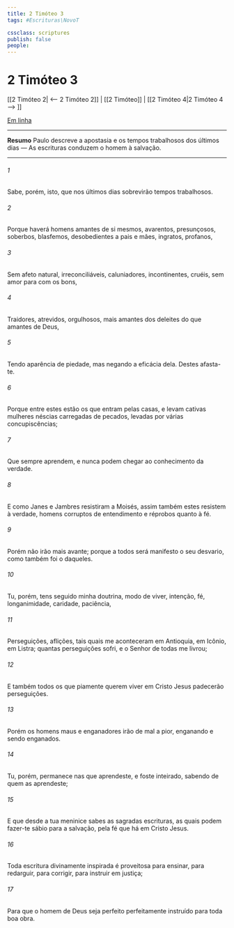 ```yaml
---
title: 2 Timóteo 3
tags: #Escrituras\NovoT

cssclass: scriptures
publish: false
people:
---
```


# 2 Timóteo 3
[[2 Timóteo 2| <-- 2 Timóteo 2]] | [[2 Timóteo]] | [[2 Timóteo 4|2 Timóteo 4 --> ]]

[Em linha](https://churchofjesuschrist.org/study/scriptures/nt/2-tim/3?lang=por)

---
__Resumo__
Paulo descreve a apostasia e os tempos trabalhosos dos últimos dias — As escrituras conduzem o homem à salvação.

---
###### 1 
Sabe, porém, isto, que nos últimos dias sobrevirão tempos trabalhosos.

###### 2 
Porque haverá homens amantes de si mesmos, avarentos, presunçosos, soberbos, blasfemos, desobedientes a pais e mães, ingratos, profanos,

###### 3 
Sem afeto natural, irreconciliáveis, caluniadores, incontinentes, cruéis, sem amor para com os bons,

###### 4 
Traidores, atrevidos, orgulhosos, mais amantes dos deleites do que amantes de Deus,

###### 5 
Tendo aparência de piedade, mas negando a eficácia dela. Destes afasta-te.

###### 6 
Porque entre estes estão os que entram pelas casas, e levam cativas mulheres néscias carregadas de pecados, levadas por várias concupiscências;

###### 7 
Que sempre aprendem, e nunca podem chegar ao conhecimento da verdade.

###### 8 
E como Janes e Jambres resistiram a Moisés, assim também estes resistem à verdade, homens corruptos de entendimento e réprobos quanto à fé.

###### 9 
Porém não irão mais avante; porque a todos será manifesto o seu desvario, como também  foi o daqueles.

###### 10 
Tu, porém, tens seguido minha doutrina, modo de viver, intenção, fé, longanimidade, caridade, paciência,

###### 11 
Perseguições, aflições, tais quais me aconteceram em Antioquia, em Icônio,  em Listra; quantas perseguições sofri, e o Senhor de todas me livrou;

###### 12 
E também todos os que piamente querem viver em Cristo Jesus padecerão perseguições.

###### 13 
Porém os homens maus e enganadores irão de mal a pior, enganando e sendo enganados.

###### 14 
Tu, porém, permanece nas  que aprendeste, e  foste inteirado, sabendo de quem as aprendeste;

###### 15 
E que desde a tua meninice sabes as sagradas escrituras, as quais podem fazer-te sábio para a salvação, pela fé que há em Cristo Jesus.

###### 16 
Toda escritura divinamente inspirada é proveitosa para ensinar, para redarguir, para corrigir, para instruir em justiça;

###### 17 
Para que o homem de Deus seja perfeito  perfeitamente instruído para toda boa obra.

